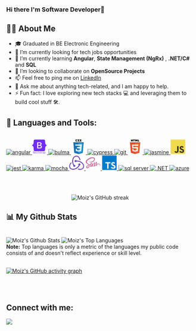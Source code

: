 ### Hi there I'm Software Developer👋

## 🙋‍♂️ About Me

- 🎓 Graduated in BE Electronic Engineering
- 🔭 I’m currently looking for tech jobs opportunities
- 🌱 I’m currently learning **Angular**, **State Management (NgRx)** , **.NET/C#** and **SQL**
- 🤝 I’m looking to collaborate on **OpenSource Projects**
- 📫 Feel free to ping me on [LinkedIn](https://www.linkedin.com/in/moiz-raza-78304b77/)
- 💬 Ask me about anything tech-related, and I am happy to help. 
- ⚡ Fun fact: I love exploring new tech stacks 💻 and leveraging them to build cool stuff 🛠️.


## 🔨 Languages and Tools:
<div style="display:flex;justify-content:space-between;width:100%">
  <p align="left">
    <a href="https://angular.io" target="_blank" rel="noreferrer">
      <img src="https://angular.io/assets/images/logos/angular/angular.svg" alt="angular" width="40" height="40"/>
    </a>
    <a href="https://getbootstrap.com" target="_blank" rel="noreferrer">
      <img src="https://raw.githubusercontent.com/devicons/devicon/master/icons/bootstrap/bootstrap-plain-wordmark.svg" alt="bootstrap" width="40" height="40"/>
    </a>
    <a href="https://bulma.io/" target="_blank" rel="noreferrer">
      <img src="https://raw.githubusercontent.com/gilbarbara/logos/804dc257b59e144eaca5bc6ffd16949752c6f789/logos/bulma.svg" alt="bulma" width="40" height="40"/>
    </a>
    <a href="https://www.w3schools.com/css/" target="_blank" rel="noreferrer">
      <img src="https://raw.githubusercontent.com/devicons/devicon/master/icons/css3/css3-original-wordmark.svg" alt="css3" width="40" height="40"/>
    </a>
    <a href="https://www.cypress.io" target="_blank" rel="noreferrer">
      <img src="https://raw.githubusercontent.com/simple-icons/simple-icons/6e46ec1fc23b60c8fd0d2f2ff46db82e16dbd75f/icons/cypress.svg" alt="cypress" width="40" height="40"/>
    </a>
    <a href="https://git-scm.com/" target="_blank" rel="noreferrer">
      <img src="https://www.vectorlogo.zone/logos/git-scm/git-scm-icon.svg" alt="git" width="40" height="40"/>
    </a>
    <a href="https://www.w3.org/html/" target="_blank" rel="noreferrer">
      <img src="https://raw.githubusercontent.com/devicons/devicon/master/icons/html5/html5-original-wordmark.svg" alt="html5" width="40" height="40"/>
    </a>
    <a href="https://jasmine.github.io/" target="_blank" rel="noreferrer">
      <img src="https://www.vectorlogo.zone/logos/jasmine/jasmine-icon.svg" alt="jasmine" width="40" height="40"/>
    </a>
    <a href="https://developer.mozilla.org/en-US/docs/Web/JavaScript" target="_blank" rel="noreferrer">
      <img src="https://raw.githubusercontent.com/devicons/devicon/master/icons/javascript/javascript-original.svg" alt="javascript" width="40" height="40"/>
    </a>
    <a href="https://jestjs.io" target="_blank" rel="noreferrer">
      <img src="https://www.vectorlogo.zone/logos/jestjsio/jestjsio-icon.svg" alt="jest" width="40" height="40"/>
    </a>
    <a href="https://karma-runner.github.io/latest/index.html" target="_blank" rel="noreferrer">
      <img src="https://raw.githubusercontent.com/detain/svg-logos/780f25886640cef088af994181646db2f6b1a3f8/svg/karma.svg" alt="karma" width="40" height="40"/>
    </a>
    <a href="https://mochajs.org" target="_blank" rel="noreferrer">
      <img src="https://www.vectorlogo.zone/logos/mochajs/mochajs-icon.svg" alt="mocha" width="40" height="40"/>
    </a>
    <a href="https://redux.js.org" target="_blank" rel="noreferrer">
      <img src="https://raw.githubusercontent.com/devicons/devicon/master/icons/redux/redux-original.svg" alt="redux" width="40" height="40"/>
    </a>
    <a href="https://sass-lang.com" target="_blank" rel="noreferrer">
      <img src="https://raw.githubusercontent.com/devicons/devicon/master/icons/sass/sass-original.svg" alt="sass" width="40" height="40"/>
    </a>
    <a href="https://www.typescriptlang.org/" target="_blank" rel="noreferrer">
      <img src="https://raw.githubusercontent.com/devicons/devicon/master/icons/typescript/typescript-original.svg" alt="typescript" width="40" height="40"/>
    </a>
    <a href="https://www.microsoft.com/en-us/sql-server" target="_blank" rel="noreferrer">
      <img src="https://cdn.jsdelivr.net/gh/devicons/devicon/icons/microsoftsqlserver/microsoftsqlserver-plain.svg" alt="sql server" width="40" height="40"/>
    </a>
    <a href="https://dotnet.microsoft.com/" target="_blank" rel="noreferrer">
      <img src="https://upload.wikimedia.org/wikipedia/commons/e/ee/.NET_Core_Logo.svg" alt=".NET" width="40" height="40"/>
    </a>
    <a href="https://azure.microsoft.com/" target="_blank" rel="noreferrer">
      <img src="https://www.vectorlogo.zone/logos/microsoft_azure/microsoft_azure-icon.svg" alt="azure" width="40" height="40"/>
    </a>
  </p>
</div>

<br>
<br>

<p align="center">
        <img title="🔥 Get streak stats for your profile at git.io/streak-stats" alt="Moiz's GitHub streak" src="https://github-readme-streak-stats.herokuapp.com/?user=MoizRazaBhutta&theme=black-ice&hide_border=true&stroke=0000&background=060A0CD0"/>
</p>

## 📊 My Github Stats

  <br/>
    <a ><img alt="Moiz's Github Stats" src="https://github-readme-stats.vercel.app/api?username=MoizRazaBhutta&show_icons=true&count_private=true&theme=react&hide_border=true&bg_color=0D1117" /></a>
  <a ><img alt="Moiz's Top Languages" src="https://github-readme-stats.vercel.app/api/top-langs/?username=MoizRazaBhutta&langs_count=8&count_private=true&layout=compact&theme=react&hide_border=true&bg_color=0D1117" /></a>
  <br/>
  <b>Note:</b> Top languages is only a metric of the languages my public code consists of and doesn't reflect experience or skill level.


<br/>
<br/>

[![Moiz's GitHub activity graph](https://github-readme-activity-graph.vercel.app/graph?username=MoizRazaBhutta&bg_color=0D1117&color=5BCDEC&line=5BCDEC&point=FFFFFF&hide_border=true)](https://github.com/Ashutosh00710/github-readme-activity-graph)

<br/>
<br/>

## Connect with me:
<p align="left">
  <a href = https://www.linkedin.com/in/moiz-raza-78304b77/" target="_blank"><img src="https://img.icons8.com/fluent/48/000000/linkedin.png"/></a>
</p>
